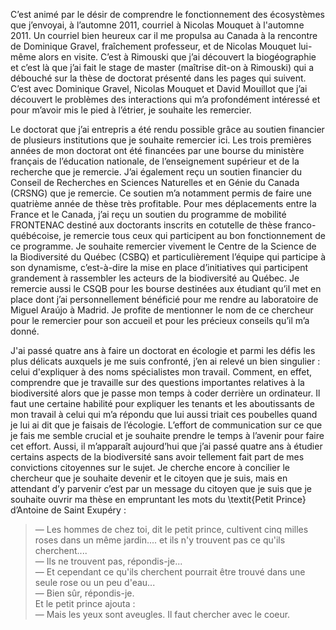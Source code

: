 C’est animé par le désir de comprendre le fonctionnement des écosystèmes que j’envoyai, à l’automne 2011, courriel à Nicolas Mouquet à l'automne 2011. Un courriel bien heureux car il me propulsa au Canada à la rencontre de Dominique Gravel, fraîchement professeur, et de Nicolas Mouquet lui-même alors en visite. C’est à Rimouski que j’ai découvert la biogéographie et c’est là que j’ai fait le stage de master (maîtrise dit-on à Rimouski) qui a débouché sur la thèse de doctorat présenté dans les pages qui suivent. C’est avec Dominique Gravel, Nicolas Mouquet et David Mouillot que j’ai découvert le problèmes des interactions qui m’a profondément intéressé et pour m’avoir mis le pied à l’étrier, je souhaite les remercier.

Le doctorat que j’ai entrepris a été rendu possible grâce au soutien financier de plusieurs institutions que je souhaite remercier ici. Les trois premières années de mon doctorat ont été financées par une bourse du ministère français de l’éducation nationale, de l’enseignement supérieur et de la recherche que je remercie. J’ai également reçu un soutien financier du Conseil de Recherches en Sciences Naturelles et en Génie du Canada (CRSNG) que je remercie. Ce soutien m’a notamment permis de faire une quatrième année de thèse très profitable. Pour mes déplacements entre la France et le Canada, j’ai reçu un soutien du programme de mobilité FRONTENAC destiné aux doctorants inscrits en cotutelle de thèse franco-québécoise, je remercie tous ceux qui participent au bon fonctionnement de ce programme. Je souhaite remercier vivement le Centre de la Science de la Biodiversité du Québec (CSBQ)  et particulièrement l’équipe qui participe à son dynamisme, c’est-à-dire la mise en place d’initiatives qui participent grandement à rassembler les acteurs de la biodiversité au Québec. Je remercie aussi le CSQB pour les bourse destinées aux étudiant qu’il met en place dont j’ai personnellement bénéficié pour me rendre au laboratoire de Miguel Araújo à Madrid. Je profite de mentionner le nom de ce chercheur pour le remercier pour son accueil et pour les précieux conseils qu’il m’a donné.

J'ai passé quatre ans à faire un doctorat en écologie et parmi les défis les plus délicats auxquels je me suis confronté, j’en ai relevé un bien singulier : celui d'expliquer à des noms spécialistes mon travail. Comment, en effet, comprendre que je travaille sur des questions importantes relatives à la biodiversité alors que je passe mon temps à coder derrière un ordinateur. Il faut une certaine habilité pour expliquer les tenants et les aboutissants de mon travail à celui qui m’a répondu que lui aussi triait ces poubelles quand je lui ai dit que je faisais de l’écologie. L’effort de communication sur ce que je fais me semble crucial et je souhaite prendre le temps à l’avenir pour faire cet effort. Aussi, il m’apparaît aujourd’hui que j’ai passé quatre ans à étudier certains aspects de la biodiversité sans avoir tellement fait part de mes convictions citoyennes sur le sujet. Je cherche encore à concilier le chercheur que je souhaite devenir et le citoyen que je suis, mais en attendant d’y parvenir c’est par un  message du citoyen que je suis que je souhaite ouvrir ma thèse en empruntant les  mots du \textit{Petit Prince} d’Antoine de Saint Exupéry :

> &#x2014; Les hommes de chez toi, dit le petit prince, cultivent cinq milles roses dans un même jardin.... et ils n'y trouvent pas ce qu'ils cherchent....   
> &#x2014; Ils ne trouvent pas, répondis-je...    
> &#x2014; Et cependant ce qu'ils cherchent pourrait être trouvé dans une seule rose ou un peu d'eau...   
> &#x2014; Bien sûr, répondis-je.   
> Et le petit prince ajouta :   
> &#x2014; Mais les yeux sont aveugles. Il faut chercher avec le coeur.   
